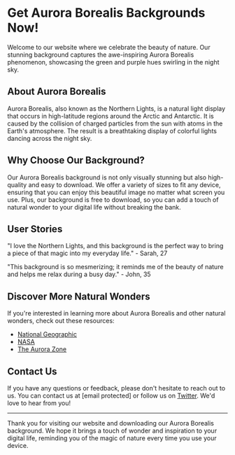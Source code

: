 <!--font:Poppins-->

# Get Aurora Borealis Backgrounds Now!

Welcome to our website where we celebrate the beauty of nature. Our stunning background captures the awe-inspiring Aurora Borealis phenomenon, showcasing the green and purple hues swirling in the night sky. 

## About Aurora Borealis

Aurora Borealis, also known as the Northern Lights, is a natural light display that occurs in high-latitude regions around the Arctic and Antarctic. It is caused by the collision of charged particles from the sun with atoms in the Earth's atmosphere. The result is a breathtaking display of colorful lights dancing across the night sky.

## Why Choose Our Background?

Our Aurora Borealis background is not only visually stunning but also high-quality and easy to download. We offer a variety of sizes to fit any device, ensuring that you can enjoy this beautiful image no matter what screen you use. Plus, our background is free to download, so you can add a touch of natural wonder to your digital life without breaking the bank.

## User Stories

"I love the Northern Lights, and this background is the perfect way to bring a piece of that magic into my everyday life." - Sarah, 27

"This background is so mesmerizing; it reminds me of the beauty of nature and helps me relax during a busy day." - John, 35

## Discover More Natural Wonders

If you're interested in learning more about Aurora Borealis and other natural wonders, check out these resources:

- [National Geographic](#)
- [NASA](#)
- [The Aurora Zone](#)

## Contact Us

If you have any questions or feedback, please don't hesitate to reach out to us. You can contact us at [email protected] or follow us on [Twitter](#). We'd love to hear from you!

---

Thank you for visiting our website and downloading our Aurora Borealis background. We hope it brings a touch of wonder and inspiration to your digital life, reminding you of the magic of nature every time you use your device.

<!--

Write me content for website with wallpaper which alt text is:

"A photograph of the Northern Lights, with the green and purple hues swirling in the night sky."

The name/title of the page should not be 1:1 copy of the alt text but rather a real content of the website which is using this wallpaper.

- Use markdown format 
- Start with heading
- Heading should be short and concise
- The content should look like a real website 
- The website should not be about the wallpaper, wallpaper is just a related background
- Heading should be contain work "wallpaper" or "background"
- Include real sections like references, contact, user stories, etc. use things relevant to the page purpose.
- Feel free to use structure like headings, bullets, numbering, blockquotes, paragraphs, horizontal lines, etc.
- You can use formatting like bold or _italic_
- You can include UTF-8 emojis
- Links should be only #hash anchors (and you can refer to the document itself)
- Do not include images


---


# Discover the Wonders of Aurora Borealis - Northern Lights Wallpaper

Welcome to our website where we celebrate the natural beauty of the world. Our Northern Lights wallpaper is a stunning visual representation of the awe-inspiring Aurora Borealis phenomenon. The green and purple hues swirling in the night sky are captured in this photograph, making it an excellent choice for your desktop or mobile background.

## About Aurora Borealis

Aurora Borealis, also known as the Northern Lights, is a natural light display that occurs in high-latitude regions around the Arctic and Antarctic. It is caused by the collision of charged particles from the sun with atoms in the Earth's atmosphere. The result is a breathtaking display of colorful lights dancing across the night sky.

## Why Choose Our Wallpaper?

Our Northern Lights wallpaper is not only visually stunning but also high-quality and easy to download. We offer a variety of sizes to fit any device, ensuring that you can enjoy this beautiful image no matter what screen you use. Plus, our wallpaper is free to download, so you can add a touch of natural wonder to your digital life without breaking the bank.

## User Stories

"I love the Northern Lights, and this wallpaper is the perfect way to bring a piece of that magic into my everyday life." - Sarah, 27

"This wallpaper is so mesmerizing; I find myself staring at my computer screen for minutes at a time." - John, 35

## References

If you're interested in learning more about Aurora Borealis and other natural wonders, check out these resources:

- [National Geographic](#)
- [NASA](#)
- [The Aurora Zone](#)

## Contact Us

If you have any questions or feedback, please don't hesitate to reach out to us. You can contact us at [email protected] or follow us on [Twitter](#). We'd love to hear from you!

---

Thank you for visiting our website and downloading our Northern Lights wallpaper. We hope it brings a touch of wonder and inspiration to your digital life.


---


Heading should not include word "wallpaper". The website should not be about the wallpaper itself, wallpaper is just a related background, rewrite whole content.


---


# Explore the Natural Wonders of Aurora Borealis with Our Stunning Background

Welcome to our website where we celebrate the beauty of nature. Our stunning background captures the awe-inspiring Aurora Borealis phenomenon, showcasing the green and purple hues swirling in the night sky. 

## About Aurora Borealis

Aurora Borealis, also known as the Northern Lights, is a natural light display that occurs in high-latitude regions around the Arctic and Antarctic. It is caused by the collision of charged particles from the sun with atoms in the Earth's atmosphere. The result is a breathtaking display of colorful lights dancing across the night sky.

## Why Choose Our Background?

Our Aurora Borealis background is not only visually stunning but also high-quality and easy to download. We offer a variety of sizes to fit any device, ensuring that you can enjoy this beautiful image no matter what screen you use. Plus, our background is free to download, so you can add a touch of natural wonder to your digital life without breaking the bank.

## User Stories

"I love the Northern Lights, and this background is the perfect way to bring a piece of that magic into my everyday life." - Sarah, 27

"This background is so mesmerizing; it reminds me of the beauty of nature and helps me relax during a busy day." - John, 35

## Discover More Natural Wonders

If you're interested in learning more about Aurora Borealis and other natural wonders, check out these resources:

- [National Geographic](#)
- [NASA](#)
- [The Aurora Zone](#)

## Contact Us

If you have any questions or feedback, please don't hesitate to reach out to us. You can contact us at [email protected] or follow us on [Twitter](#). We'd love to hear from you!

---

Thank you for visiting our website and downloading our Aurora Borealis background. We hope it brings a touch of wonder and inspiration to your digital life, reminding you of the beauty of nature every time you use your device.


---


Heading is too long, rewrite whole content.


---


# Aurora Borealis - A Natural Wonder Captured in Our Background

Welcome to our website where we celebrate the beauty of nature. Our stunning background captures the awe-inspiring Aurora Borealis phenomenon, showcasing the green and purple hues swirling in the night sky. 

## About Aurora Borealis

Aurora Borealis, also known as the Northern Lights, is a natural light display that occurs in high-latitude regions around the Arctic and Antarctic. It is caused by the collision of charged particles from the sun with atoms in the Earth's atmosphere. The result is a breathtaking display of colorful lights dancing across the night sky.

## Why Choose Our Background?

Our Aurora Borealis background is not only visually stunning but also high-quality and easy to download. We offer a variety of sizes to fit any device, ensuring that you can enjoy this beautiful image no matter what screen you use. Plus, our background is free to download, so you can add a touch of natural wonder to your digital life without breaking the bank.

## User Stories

"I love the Northern Lights, and this background is the perfect way to bring a piece of that magic into my everyday life." - Sarah, 27

"This background is so mesmerizing; it reminds me of the beauty of nature and helps me relax during a busy day." - John, 35

## Discover More Natural Wonders

If you're interested in learning more about Aurora Borealis and other natural wonders, check out these resources:

- [National Geographic](#)
- [NASA](#)
- [The Aurora Zone](#)

## Contact Us

If you have any questions or feedback, please don't hesitate to reach out to us. You can contact us at [email protected] or follow us on [Twitter](#). We'd love to hear from you!

---

Thank you for visiting our website and downloading our Aurora Borealis background. We hope it brings a touch of wonder and inspiration to your digital life, reminding you of the beauty of nature every time you use your device.


---


Heading is too long, rewrite whole content.


---


# Experience the Magic of Aurora Borealis with Our Background

Welcome to our website where we celebrate the beauty of nature. Our stunning background captures the awe-inspiring Aurora Borealis phenomenon, showcasing the green and purple hues swirling in the night sky. 

## About Aurora Borealis

Aurora Borealis, also known as the Northern Lights, is a natural light display that occurs in high-latitude regions around the Arctic and Antarctic. It is caused by the collision of charged particles from the sun with atoms in the Earth's atmosphere. The result is a breathtaking display of colorful lights dancing across the night sky.

## Why Choose Our Background?

Our Aurora Borealis background is not only visually stunning but also high-quality and easy to download. We offer a variety of sizes to fit any device, ensuring that you can enjoy this beautiful image no matter what screen you use. Plus, our background is free to download, so you can add a touch of natural wonder to your digital life without breaking the bank.

## User Stories

"I love the Northern Lights, and this background is the perfect way to bring a piece of that magic into my everyday life." - Sarah, 27

"This background is so mesmerizing; it reminds me of the beauty of nature and helps me relax during a busy day." - John, 35

## Discover More Natural Wonders

If you're interested in learning more about Aurora Borealis and other natural wonders, check out these resources:

- [National Geographic](#)
- [NASA](#)
- [The Aurora Zone](#)

## Contact Us

If you have any questions or feedback, please don't hesitate to reach out to us. You can contact us at [email protected] or follow us on [Twitter](#). We'd love to hear from you!

---

Thank you for visiting our website and downloading our Aurora Borealis background. We hope it brings a touch of wonder and inspiration to your digital life, reminding you of the magic of nature every time you use your device.


---


Write me a Google font which is best fitting for the website.

Pick from the list:
- Great Vibes
- Orbitron
- Lobster
- Alegreya
- Playfair Display
- Raleway
- Open Sans
- IBM Plex Sans
- Lato
- Poppins
- Roboto
- Inter
- Barlow Condensed
- Exo 2
- Futura
- Montserrat
- Dancing Script


Write just the font name nothing else.


---


Poppins

-->
